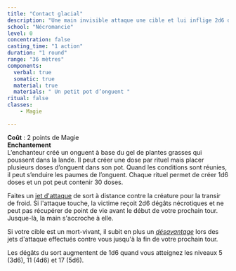 ```yaml
---
title: "Contact glacial"
description: "Une main invisible attaque une cible et lui inflige 2d6 dégâts nécrotiques."
school: "Nécromancie"
level: 0
concentration: false
casting_time: "1 action"
duration: "1 round"
range: "36 mètres"
components:
  verbal: true
  somatic: true
  material: true
  materials: " Un petit pot d’onguent "
ritual: false
classes:
    - Magie

---
```

**Coût** : 2 points de Magie  
**Enchantement**  
L’enchanteur créé un onguent à base du gel de plantes grasses qui poussent dans la lande. Il peut créer une dose par rituel mais placer plusieurs doses d’onguent dans son pot. Quand les conditions sont réunies, il peut s’enduire les paumes de l’onguent. Chaque rituel permet de créer 1d6 doses et un pot peut contenir 30 doses.

Faites un [jet d'attaque](/combattre/#jets-d-attaque) de sort à distance contre la créature pour la transir de froid. Si l'attaque touche, la victime reçoit 2d6 dégâts nécrotiques et ne peut pas récupérer de point de vie avant le début de votre prochain tour. Jusque-là, la main s'accroche à elle.

Si votre cible est un mort-vivant, il subit en plus un [_désavantage_](/utiliser-les-caracteristiques/#avantage-et-desavantage) lors des jets d'attaque effectués contre vous jusqu'à la fin de votre prochain tour.

Les dégâts du sort augmentent de 1d6 quand vous atteignez les niveaux 5 (3d6), 11 (4d6) et 17 (5d6).

